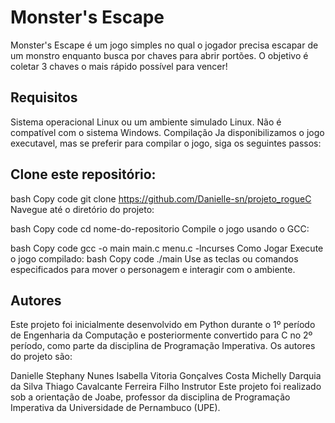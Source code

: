 # Monster's Escape

Monster's Escape é um jogo simples no qual o jogador precisa escapar de um monstro enquanto busca por chaves para abrir portões. O objetivo é coletar 3 chaves o mais rápido possível para vencer!

## Requisitos
Sistema operacional Linux ou um ambiente simulado Linux.
Não é compatível com o sistema Windows.
Compilação
Ja disponibilizamos o jogo executavel, mas se preferir para compilar o jogo, siga os seguintes passos:

## Clone este repositório:

bash
Copy code
git clone https://github.com/Danielle-sn/projeto_rogueC
Navegue até o diretório do projeto:

bash
Copy code
cd nome-do-repositorio
Compile o jogo usando o GCC:

bash
Copy code
gcc -o main main.c menu.c -lncurses
Como Jogar
Execute o jogo compilado:
bash
Copy code
./main
Use as teclas ou comandos especificados para mover o personagem e interagir com o ambiente.

## Autores
Este projeto foi inicialmente desenvolvido em Python durante o 1º período de Engenharia da Computação e posteriormente convertido para C no 2º período, como parte da disciplina de Programação Imperativa. Os autores do projeto são:

Danielle Stephany Nunes
Isabella Vitoria Gonçalves Costa 
Michelly Darquia da Silva
Thiago Cavalcante Ferreira Filho
Instrutor
Este projeto foi realizado sob a orientação de Joabe, professor da disciplina de Programação Imperativa da Universidade de Pernambuco (UPE).

